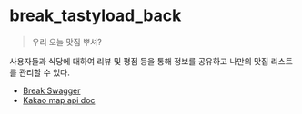 # break_tastyload_back
> 우리 오늘 맛집 뿌셔?

사용자들과 식당에 대하여 리뷰 및 평점 등을 통해 정보를 공유하고 나만의 맛집 리스트를 관리할 수 있다.

- [Break Swagger](http://break.api.dev.9rum.cc/swagger-ui.html)
- [Kakao map api doc](https://developers.kakao.com/docs/restapi/local)
